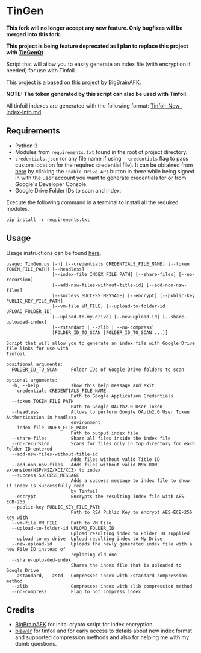 # TinGen
**This fork will no longer accept any new feature. Only bugfixes will be merged into this fork.**

**This project is being feature deprecated as I plan to replace this project with [TinGenQt](https://github.com/eXhumer/TinGenQt)**

Script that will allow you to easily generate an index file (with encryption if needed) for use with Tinfoil. 

This project is a based on [this project](https://github.com/BigBrainAFK/tinfoil_gdrive_generator/) by [BigBrainAFK](https://github.com/BigBrainAFK/).  
  
**NOTE: The token generated by this script can also be used with Tinfoil.**  

All tinfoil indexes are generated with the following format: [Tinfoil-New-Index-Info.md](https://gist.github.com/eXhumer/97cf2258db7fd1074dc1c9d06409cd4b)

## Requirements
- Python 3
- Modules from `requirements.txt` found in the root of project directory.
- `credentials.json` (or any file name if using `--credentials` flag to pass custom location for the required credential file). It can be obtained from [here](https://developers.google.com/drive/api/v3/quickstart/python) by clicking the `Enable Drive API` button in there while being signed in with the user account you want to generate credentials for or from Google's Developer Console.
- Google Drive Folder IDs to scan and index.

Execute the following command in a terminal to install all the required modules.  
```
pip install -r requirements.txt
```

## Usage
Usage instructions can be found [here](https://github.com/eXhumer/TinGen/wiki).

```
usage: TinGen.py [-h] [--credentials CREDENTIALS_FILE_NAME] [--token TOKEN_FILE_PATH] [--headless]
                 [--index-file INDEX_FILE_PATH] [--share-files] [--no-recursion]
                 [--add-nsw-files-without-title-id] [--add-non-nsw-files]
                 [--success SUCCESS_MESSAGE] [--encrypt] [--public-key PUBLIC_KEY_FILE_PATH]
                 [--vm-file VM_FILE] [--upload-to-folder-id UPLOAD_FOLDER_ID]
                 [--upload-to-my-drive] [--new-upload-id] [--share-uploaded-index]
                 [--zstandard | --zlib | --no-compress]
                 [FOLDER_ID_TO_SCAN [FOLDER_ID_TO_SCAN ...]]

Script that will allow you to generate an index file with Google Drive file links for use with
Tinfoil

positional arguments:
  FOLDER_ID_TO_SCAN     Folder IDs of Google Drive folders to scan

optional arguments:
  -h, --help            show this help message and exit
  --credentials CREDENTIALS_FILE_NAME
                        Path to Google Application Credentials
  --token TOKEN_FILE_PATH
                        Path to Google OAuth2.0 User Token
  --headless            Allows to perform Google OAuth2.0 User Token Authentication in headless
                        environment
  --index-file INDEX_FILE_PATH
                        Path to output index file
  --share-files         Share all files inside the index file
  --no-recursion        Scans for files only in top directory for each Folder ID entered
  --add-nsw-files-without-title-id
                        Adds files without valid Title ID
  --add-non-nsw-files   Adds files without valid NSW ROM extension(NSP/NSZ/XCI/XCZ) to index
  --success SUCCESS_MESSAGE
                        Adds a success message to index file to show if index is successfully read
                        by Tinfoil
  --encrypt             Encrypts the resulting index file with AES-ECB-256
  --public-key PUBLIC_KEY_FILE_PATH
                        Path to RSA Public Key to encrypt AES-ECB-256 key with
  --vm-file VM_FILE     Path to VM File
  --upload-to-folder-id UPLOAD_FOLDER_ID
                        Upload resulting index to Folder ID supplied
  --upload-to-my-drive  Upload resulting index to My Drive
  --new-upload-id       Uploads the newly generated index file with a new File ID instead of
                        replacing old one
  --share-uploaded-index
                        Shares the index file that is uploaded to Google Drive
  --zstandard, --zstd   Compresses index with Zstandard compression method
  --zlib                Compresses index with zlib compression method
  --no-compress         Flag to not compress index
```

## Credits
* [BigBrainAFK](https://github.com/BigBrainAFK/) for inital crypto script for index encryption.
* [blawar](https://github.com/blawar/) for tinfoil and for early access to details about new index format and supported compression methods and also for helping me with my dumb questions. 
